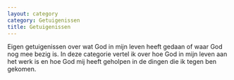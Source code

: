 ```yaml
---
layout: category
category: Getuigenissen
title: Getuigenissen
---
```


Eigen getuigenissen over wat God in mijn leven heeft gedaan of waar God nog mee bezig is.
In deze categorie vertel ik over hoe God in mijn leven aan het werk is en hoe God mij heeft geholpen in de dingen die ik tegen ben gekomen.